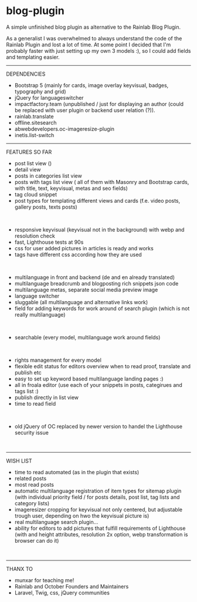 # blog-plugin
A simple unfinished blog plugin as alternative to the Rainlab Blog Plugin.

As a generalist I was overwhelmed to always understand the code of the Rainlab Plugin and lost a lot of time. At some point I decided that I'm probably faster with just setting up my own 3 models :), so I could add fields and templating easier.

- - - - - - -
DEPENDENCIES

- Bootstrap 5 (mainly for cards, image overlay keyvisual, badges, typography and grid)
- jQuery for languageswitcher
- impactfactory.team (unpublished / just for displaying an author (could be replaced with user plugin or backend user relation (?)).
- rainlab.translate
- offline.sitesearch 
- abwebdevelopers.oc-imageresize-plugin
- inetis.list-switch



- - - - - - -
FEATURES SO FAR

- post list view ()
- detail view
- posts in categories list view
- posts with tags list view 
( all of them with Masonry and Bootstrap cards, with title, text, keyvisual, metas and seo fields)
- tag cloud snippet
- post types for templating different views and cards (f.e. video posts, gallery posts, texts posts)

<br>

- responsive keyvisual (keyvisual not in the background) with webp and resolution check
- fast, Lighthouse tests at 90s
- css for user added pictures in articles is ready and works
- tags have different css according how they are used

<br>

- multilanguage in front and backend (de and en already translated)
- multilanguage breadcrumb and blogposting rich snippets json code
- multilanguage metas, separate social media preview image
- language switcher
- sluggable (all multilanguage and alternative links work)
- field for adding keywords for work around of search plugin (which is not really multilanguage)

<br>

- searchable (every model, multilanguage work around fields)

<br>

- rights management for every model
- flexible edit status for editors overview when to read proof, translate and publish etc
- easy to set up keyword based multilanguage landing pages :)
- all in froala editor (use each of your snippets in posts, categirues and tags list :)
- publish directly in list view
- time to read field

<br>

- old jQuery of OC replaced by newer version to handel the Lighthouse security issue

<br>

- - - - - - -
WISH LIST

- time to read automated (as in the plugin that exists)
- related posts
- most read posts
- automatic multilanguage registration of item types for sitemap plugin (with individual priority field / for posts details, post list, tag lists and category lists)
- imageresizer cropping for keyvisual not only centered, but adjustable trough user, depending on hwo the keyvisual picture is)
- real multilanguage search plugin...
- ability for editors to add pictures that fulfill requirements of Lighthouse (with and height attributes, resolution 2x option, webp transformation is browser can do it)

<br>

- - - - - - -
THANX TO

- munxar for teaching me!
- Rainlab and October Founders and Maintainers
- Laravel, Twig, css, jQuery communities











